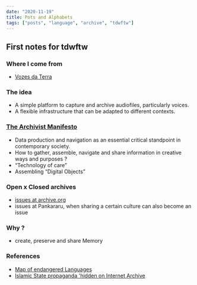 ```yaml
---
date: "2020-11-19"
title: Pots and Alphabets
tags: ["posts", "language", "archive", "tdwftw"]
---
```


## First notes for tdwftw

### Where I come from
- [Vozes da Terra](https://www.albertoharres.com/#/vozes-da-terra)

### The idea
- A simple platform to capture and archive audiofiles, particularly voices.
- A flexible infrastructure that can be adapted to different contexts.

### [The Archivist Manifesto](/blog-eleventy/posts/archivist-manifesto/)
- Data production and navigation as an essential critical standpoint in contemporary society.
- How to gather, assemble, navigate and share information in creative ways and purposes ?
- “Technology of care”
- Assembling “Digital Objects”

### Open x Closed archives
- [issues at archive.org](https://www.bbc.com/news/technology-44112431)
- issues at Pankararu, when sharing a certain culture can also become an issue

### Why ?
- create, preserve and share Memory

### References

- [Map of endangered Languages](http://www.unesco.org/languages-atlas/en/statistics.html#:~:text=At%20least%2043%25%20of%20the,in%20the%20world%20are%20endangered.)
- [Islamic State propaganda 'hidden on Internet Archive](/blog-eleventy/posts/is-internet-archive/)